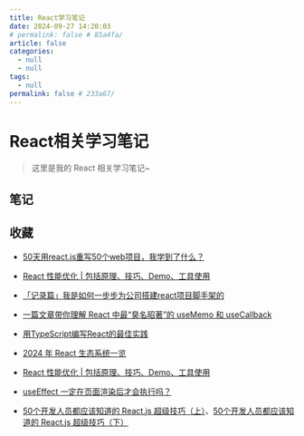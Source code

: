 ```yaml
---
title: React学习笔记
date: 2024-09-27 14:20:03
# permalink: false # 85a4fa/
article: false
categories: 
  - null
  - null
tags: 
  - null
permalink: false # 233a67/
---
```


# React相关学习笔记

> 这里是我的 React 相关学习笔记~



## 笔记



## 收藏


- [50天用react.js重写50个web项目，我学到了什么？](https://segmentfault.com/a/1190000040813435)
- [React 性能优化 | 包括原理、技巧、Demo、工具使用](https://juejin.cn/post/6935584878071119885)
- [「记录篇」我是如何一步步为公司搭建react项目脚手架的](https://juejin.cn/post/7235547967112806437)
- [一篇文章带你理解 React 中最“臭名昭著”的 useMemo 和 useCallback](https://juejin.cn/post/7165338403465068552)
- [用TypeScript编写React的最佳实践](https://mp.weixin.qq.com/s/XhwVwTw8ZXZdqY9cCJWsQg)
- [2024 年 React 生态系统一览](https://mp.weixin.qq.com/s/-Qz5v4X3Nm8j3tjUILgwaQ)
- [React 性能优化 | 包括原理、技巧、Demo、工具使用](https://juejin.cn/post/6935584878071119885)

- [useEffect 一定在页面渲染后才会执行吗？](https://juejin.cn/post/7370138993062887476)

- [50个开发人员都应该知道的 React.js 超级技巧（上）](https://mp.weixin.qq.com/s/63kXKIGx0PgQlTK-YDj5Fg)、[50个开发人员都应该知道的 React.js 超级技巧（下）](https://mp.weixin.qq.com/s/iqmz96LIH9_V7RvadEW-wA)

